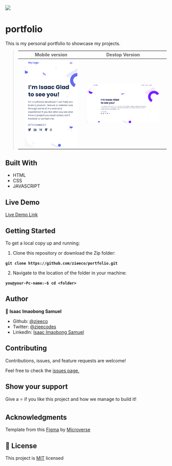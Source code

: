 ![](https://img.shields.io/badge/Microverse-blueviolet)

# portfolio

This is my personal portfolio to showcase my projects.


> || Mobile version || Destop Version ||
> |-|---------|-|---------|-|
> || ![Screenshot1](./images/mobile_portfolio.png) || ![screen2](./images/portfolio.png) ||



## Built With

- HTML
- CSS
- JAVASCRIPT

## Live Demo

[Live Demo Link](https://zieeco.github.io/portfolio/)

## Getting Started

To get a local copy up and running:

1. Clone this repository or download the Zip folder:

**``git clone https://github.com/zieeco/portfolio.git``**

2. Navigate to the location of the folder in your machine:

**``you@your-Pc-name:~$ cd <folder>``**

## Author

👤 **Isaac Imaobong Samuel**

- Github: [@zieeco](https://github.com/zieeco)
- Twitter: [@zieecodes](https://twitter.com/zieecodes)
- LinkedIn: [Isaac Imaobong Samuel](https://www.linkedin.com/in/isaac-imaobong-samuel/)


## Contributing

Contributions, issues, and feature requests are welcome!

Feel free to check the [issues page.](https://github.com/zieeco/portfolio/issues)

## Show your support

Give a ⭐️ if you like this project and how we manage to build it!

## Acknowledgments

Template from this [Figma](https://www.figma.com/file/l7SqJ3ZfkAKih9sFxvWSR4/Microverse-Student-Project-1) by [Microverse](https://bit.ly/MicroverseTN)


## 📝 License

This project is [MIT](./MIT.md) licensed